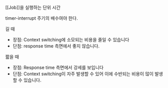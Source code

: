 [[Job]]을 실행하는 단위 시간

timer-interrupt 주기의 배수여야 한다.

길 때
- 장점: Context switching에 소모되는 비용을 줄일 수 있습니다
- 단점: response time 측면에서 좋지 않습니다.

짧을 때
- 장점: Response time 측면에서 강세를 보입니다
- 단점: Context switching이 자주 발생할 수 있어 이에 수반되는 비용이 많이 발생할 수 있습니다.